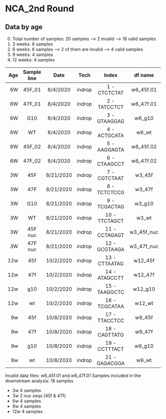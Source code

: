 # NCA_2nd Round

## Data by age
0. Total number of samples: 20 samples --> 2 invalid --> 18 valid samples
1. 3 weeks: 6 samples
2. 6 weeks: 6 samples --> 2 of them are invalid --> 4 valid samples
3. 9 weeks: 4 samples
4. 12 weeks: 4 samples




|Age | Sample line    | Date     | Tech  | Index           | df name  |Space|Remarks
|---:|:--------------:|:--------:|:-----:|:---------------:|:--------:|:---:|:------:|
|6W  |45F_01          |8/4/2020  | indrop| 1 - CTCTCTAT    |w6_45f.01 |whole|invalide|
|6W  |47F_01          |8/4/2020  | indrop| 2 - TATCCTCT    |w6_47f.01 |whole|invalide|
|6W  |G10             |8/4/2020  | indrop| 3 - GTAAGGAG    |w6_g10    |whole|        |
|6W  |WT              |8/4/2020  | indrop| 4 - ACTGCATA    |w6_wt     |whole|        |
|6W  |45F_02          |8/4/2020  | indrop| 5 - AAGGAGTA    |w6_45f.02 |whole|        |
|6W  |47F_02          |8/4/2020  | indrop| 6 - CTAAGCCT    |w6_47f.02 |whole|        |
|3W  |45F             |8/21/2020 | indrop| 7 - CGTCTAAT    |w3_45f    |whole|        |
|3W  |47F             |8/21/2020 | indrop| 8 - TCTCTCCG    |w3_47f    |whole|        |
|3W  |G10             |8/21/2020 | indrop| 9 - TCGACTAG    |w3_g10    |whole|        |
|3W  |WT              |8/21/2020 | indrop| 10 - TTCTAGCT   |w3_wt     |whole|        |
|3W  |45F nuc         |8/21/2020 | indrop| 11 - CCTAGAGT   |w3_45f_nuc|nuc  |        |
|3W  |47F nuc         |8/21/2020 | indrop| 12 - GCGTAAGA   |w3_47f_nuc|nuc  |        |
|12w |45f             |10/2/2020 | indrop| 13 - CTTAATAG   |w12_45f   |whole|        |
|12w |47f             |10/2/2020 | indrop| 14 - ATAGCCTT   |w12_47f   |whole|        |
|12w |g10             |10/2/2020 | indrop| 15 - TAAGGCTC   |w12_g10   |whole|        |
|12w |wt              |10/2/2020 | indrop| 16 - TCGCATAA   |w12_wt    |whole|        |
|9w  |45f             |10/8/2020 | indrop| 17 - TTACCTCC   |w9_45f    |whole|        |
|9w  |47f             |10/8/2020 | indrop| 18 - CAGTTATG   |w9_47f    |whole|        |
|9w  |g10             |10/8/2020 | indrop| 19 - CCTTTACT   |w9_g10    |whole|        |
|9w  |wt              |10/8/2020 | indrop| 21 - GAGACGGA   |w9_wt     |whole|        |


Invalid data files: w6_45f.01 and w6_47f.01
Samples included in the downstream analysis: 18 samples 

* 3w 4 samples
* 3w 2 nuc seqs (45f & 47f)
* 6w 4 samples
* 9w 4 samples
* 12w 4 samples


